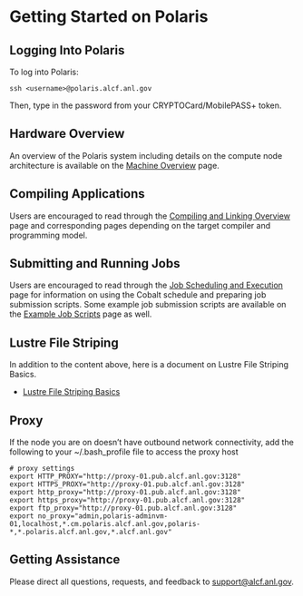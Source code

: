# Getting Started on Polaris

## Logging Into Polaris

To log into Polaris:
```
ssh <username>@polaris.alcf.anl.gov
```
Then, type in the password from your CRYPTOCard/MobilePASS+ token.


## Hardware Overview

An overview of the Polaris system including details on the compute node architecture is available on the [Machine Overview](./hardware-overview/machine-overview.md) page.

## Compiling Applications

Users are encouraged to read through the [Compiling and Linking Overview](./compiling-and-linking/compiling-and-linking-overview.md) page and corresponding pages depending on the target compiler and programming model.

## Submitting and Running Jobs

Users are encouraged to read through the [Job Scheduling and Execution](./queueing-and-running-jobs/job-and-queue-scheduling.md) page for information on using the Cobalt schedule and preparing job submission scripts. Some example job submission scripts are available on the [Example Job Scripts](./queueing-and-running-jobs/example-job-scripts.md) page as well.

## Lustre File Striping

In addition to the content above, here is a document on Lustre File Striping Basics. 

- [Lustre File Striping Basics](https://www.alcf.anl.gov/support-center/training-assets/file-systems-and-io-performance)

## Proxy

If the node you are on doesn’t have outbound network connectivity, add the following to your ~/.bash_profile file to access the proxy host

```
# proxy settings
export HTTP_PROXY="http://proxy-01.pub.alcf.anl.gov:3128"
export HTTPS_PROXY="http://proxy-01.pub.alcf.anl.gov:3128"
export http_proxy="http://proxy-01.pub.alcf.anl.gov:3128"
export https_proxy="http://proxy-01.pub.alcf.anl.gov:3128"
export ftp_proxy="http://proxy-01.pub.alcf.anl.gov:3128"
export no_proxy="admin,polaris-adminvm-01,localhost,*.cm.polaris.alcf.anl.gov,polaris-*,*.polaris.alcf.anl.gov,*.alcf.anl.gov"
```

## Getting Assistance

Please direct all questions, requests, and feedback to [support@alcf.anl.gov](mailto:support@alcf.anl.gov).

